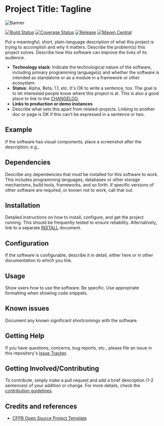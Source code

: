 # Project Title: Tagline

![Banner](https://placeholdit.imgix.net/~text?txtsize=61&txt=Banner+888%C3%97244&w=888&h=244)

[![Build Status](https://img.shields.io/travis/whiskeysierra/wtfm.svg)](https://travis-ci.org/whiskeysierra/wtfm)
[![Coverage Status](https://img.shields.io/coveralls/whiskeysierra/wtfm.svg)](https://coveralls.io/r/whiskeysierra/wtfm)
[![Release](https://img.shields.io/github/release/whiskeysierra/wtfm.svg)](https://github.com/whiskeysierra/wtfm/releases)
[![Maven Central](https://img.shields.io/maven-central/v/io.github.whiskeysierra/wtfm.svg)](https://maven-badges.herokuapp.com/maven-central/io.github.whiskeysierra/wtfm)

Put a meaningful, short, plain-language description of what
this project is trying to accomplish and why it matters.
Describe the problem(s) this project solves.
Describe how this software can improve the lives of its audience.

- **Technology stack**: Indicate the technological nature of the software, including primary programming language(s) and whether the software is intended as standalone or as a module in a framework or other ecosystem.
- **Status**:  Alpha, Beta, 1.1, etc. It's OK to write a sentence, too. The goal is to let interested people know where this project is at. This is also a good place to link to the [CHANGELOG](CHANGELOG.md).
- **Links to production or demo instances**
- Describe what sets this apart from related-projects. Linking to another doc or page is OK if this can't be expressed in a sentence or two.

## Example

If the software has visual components, place a screenshot after the description; e.g.,

## Dependencies

Describe any dependencies that must be installed for this software to work.
This includes programming languages, databases or other storage mechanisms, build tools, frameworks, and so forth.
If specific versions of other software are required, or known not to work, call that out.

## Installation

Detailed instructions on how to install, configure, and get the project running.
This should be frequently tested to ensure reliability. Alternatively, link to
a separate [INSTALL](INSTALL.md) document.

## Configuration

If the software is configurable, describe it in detail, either here or in other documentation to which you link.

## Usage

Show users how to use the software.
Be specific.
Use appropriate formatting when showing code snippets.

## Known issues

Document any known significant shortcomings with the software.

## Getting Help

If you have questions, concerns, bug reports, etc., please file an issue in this repository's [Issue Tracker](../../issues).

## Getting Involved/Contributing

To contribute, simply make a pull request and add a brief description (1-2 sentences) of your addition or change. For
more details, check the [contribution guidelines](CONTRIBUTING.md).

## Credits and references

- [CFPB Open Source Project Template](https://github.com/cfpb/open-source-project-template)
